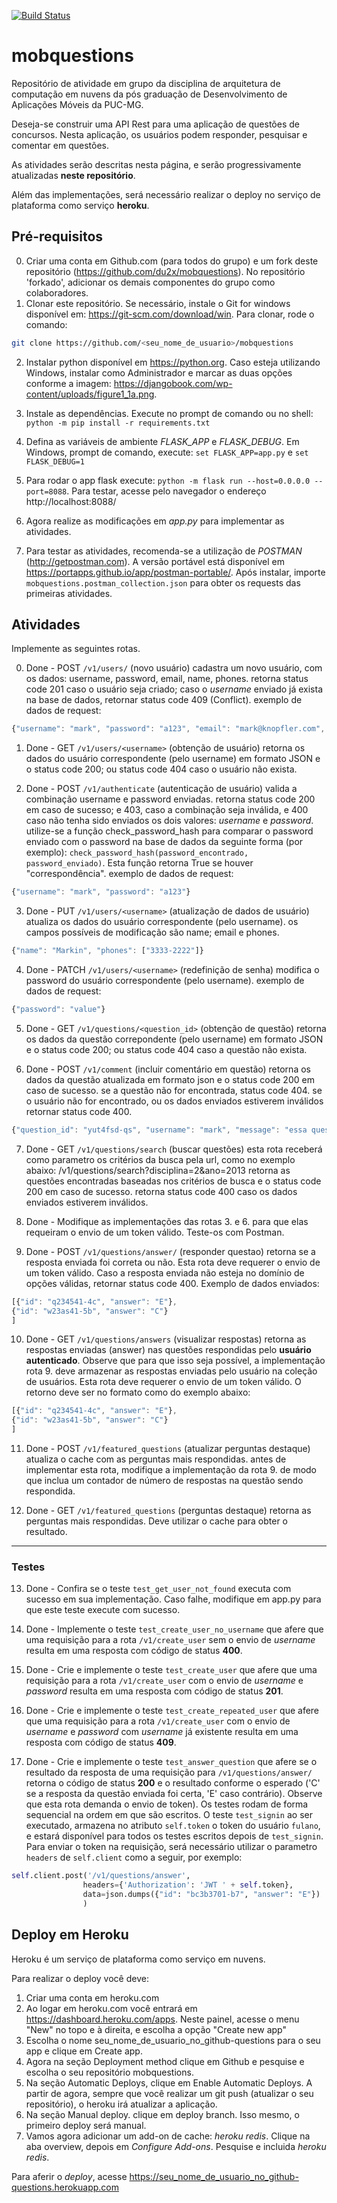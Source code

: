 [![Build Status](https://travis-ci.org/hugoiuri/mobquestions.svg?branch=master)](https://travis-ci.org/hugoiuri/mobquestions) 


# mobquestions

Repositório de atividade em grupo da disciplina de arquitetura de computação em nuvens da pós graduação de Desenvolvimento de Aplicações Móveis da PUC-MG.

Deseja-se construir uma API Rest para uma aplicação de questões de concursos. Nesta aplicação, 
os usuários podem responder, pesquisar e comentar em questões.

As atividades serão descritas nesta página, e serão progressivamente atualizadas **neste repositório**.

Além das implementações, será necessário realizar o deploy no serviço de plataforma como serviço **heroku**.

## Pré-requisitos

0. Criar uma conta em Github.com (para todos do grupo) e um fork deste repositório  (https://github.com/du2x/mobquestions). No repositório 'forkado', adicionar os demais componentes do grupo como colaboradores.
1. Clonar este repositório. Se necessário, instale o Git for windows disponível em: https://git-scm.com/download/win. Para clonar, rode o comando: 
```sh
git clone https://github.com/<seu_nome_de_usuario>/mobquestions
```
2. Instalar python disponível em https://python.org. Caso esteja utilizando Windows, instalar como Administrador e marcar as duas opções conforme a imagem: https://djangobook.com/wp-content/uploads/figure1_1a.png. 

3. Instale as dependências. Execute no prompt de comando ou no shell: `python -m pip install -r requirements.txt`

4. Defina as variáveis de ambiente *FLASK_APP* e *FLASK_DEBUG*. Em Windows, prompt de comando, execute:
`set FLASK_APP=app.py` e `set FLASK_DEBUG=1` 


5. Para rodar o app flask execute: `python -m flask run --host=0.0.0.0 --port=8088`. Para testar, acesse pelo navegador o endereço http://localhost:8088/

6. Agora realize as modificações em *app.py* para implementar as atividades.

7. Para testar as atividades, recomenda-se a utilização de *POSTMAN* (http://getpostman.com). A versão portável está disponível em https://portapps.github.io/app/postman-portable/. Após instalar, importe `mobquestions.postman_collection.json` para obter os requests das primeiras atividades.





## Atividades

Implemente as seguintes rotas.

0. Done - POST `/v1/users/` (novo usuário)
cadastra um novo usuário, com os dados: username, password, email, name, phones.
retorna status code 201 caso o usuário seja criado; caso o 
*username* enviado já exista na base de dados, retornar status code 409 (Conflict).
exemplo de dados de request: 
```javascript
{"username": "mark", "password": "a123", "email": "mark@knopfler.com", "name": "Mark", "phones": ["3333-2222", "2222-3333"]}
```

1. Done - GET `/v1/users/<username>`  (obtenção de usuário)
retorna os dados do usuário correspondente (pelo username) em formato JSON e o status code 200; ou status code 404 caso o usuário não exista.

2. Done - POST `/v1/authenticate` (autenticação de usuário)
valida a combinação username e password enviadas.
retorna status code 200 em caso de sucesso; e 403, caso a combinação seja inválida, e 400 caso não tenha sido enviados os dois valores: *username* e *password*.
utilize-se a função check_password_hash para comparar o password enviado com o password na base de dados da seguinte forma (por exemplo): `check_password_hash(password_encontrado, password_enviado)`. Esta função retorna True se houver "correspondência".
exemplo de dados de request: 
```javascript
{"username": "mark", "password": "a123"}
```

3. Done - PUT `/v1/users/<username>` (atualização de dados de usuário)
atualiza os dados do usuário correspondente (pelo username). os campos possíveis de modificação são name; email e phones.
```javascript
{"name": "Markin", "phones": ["3333-2222"]}
```

4. Done - PATCH `/v1/users/<username>` (redefinição de senha)
modifica o password do usuário correspondente (pelo username). 
exemplo de dados de request: 
```javascript
{"password": "value"}
```

5. Done - GET `/v1/questions/<question_id>` (obtenção de questão)
retorna os dados da questão correpondente (pelo username) em formato JSON e o status code 200; ou status code 404 caso a questão não exista.


6. Done - POST `/v1/comment` (incluir comentário em questão)
retorna os dados da questão atualizada em formato json e o status code 200 em caso de sucesso.
se a questão não for encontrada, status code 404. se o usuário não for encontrado, ou os dados enviados estiverem inválidos retornar status code 400.
```javascript
{"question_id": "yut4fsd-qs", "username": "mark", "message": "essa questao e facil"}
```

7. Done - GET `/v1/questions/search` (buscar questões)
esta rota receberá como parametro os critérios da busca pela url, como no exemplo abaixo:
/v1/questions/search?disciplina=2&ano=2013
retorna as questões encontradas baseadas nos critérios de busca e o status code 200 em caso de sucesso. retorna status code 400 caso os dados enviados estiverem inválidos.

8. Done - Modifique as implementações das rotas 3. e 6. para que elas requeiram o envio de um token válido. Teste-os com Postman.

9. Done - POST `/v1/questions/answer/`  (responder questao)
retorna se a resposta enviada foi correta ou não. Esta rota deve requerer o envio de um token válido.
Caso a resposta enviada não esteja no domínio de opções válidas, retornar status code 400.
Exemplo de dados enviados:
```javascript
[{"id": "q234541-4c", "answer": "E"},
{"id": "w23as41-5b", "answer": "C"}
]
```


10. Done - GET `/v1/questions/answers` (visualizar respostas)
retorna as respostas enviadas (answer) nas questões respondidas pelo **usuário autenticado**. Observe que para que isso seja possível, a implementação rota 9. deve armazenar as respostas enviadas pelo usuário na coleção de usuários.
Esta rota deve requerer o envio de um token válido. 
O retorno deve ser no formato como do exemplo abaixo:
```javascript
[{"id": "q234541-4c", "answer": "E"},
{"id": "w23as41-5b", "answer": "C"}
]
```

11. Done - POST `/v1/featured_questions` (atualizar perguntas destaque)
atualiza o cache com as perguntas mais respondidas. antes de implementar esta rota, modifique a implementação da rota 9. de modo que inclua um contador de número de respostas na questão sendo respondida. 

12. Done - GET `/v1/featured_questions` (perguntas destaque)
retorna as perguntas mais respondidas. Deve utilizar o cache para obter o resultado.

-----
### Testes

13. Done - Confira se o teste `test_get_user_not_found` executa com sucesso em sua implementação. Caso falhe, modifique em app.py para que este teste execute com sucesso.

14. Done - Implemente o teste  `test_create_user_no_username` que afere que uma requisição para a rota `/v1/create_user` sem o envio de *username* resulta em uma resposta com código de status **400**.

15. Done - Crie e implemente o teste  `test_create_user` que afere que uma requisição para a rota `/v1/create_user` com o envio de *username* e *password* resulta em uma resposta com código de status **201**.

16. Done - Crie e implemente o teste  `test_create_repeated_user` que afere que uma requisição para a rota `/v1/create_user` com o envio de *username* e *password* com *username* já existente resulta em uma resposta com código de status **409**.

17. Done - Crie e implemente o teste `test_answer_question` que afere se o resultado da resposta de uma requisição para `/v1/questions/answer/` retorna o código de status **200** e o resultado conforme o esperado ('C' se a resposta da questão enviada foi certa, 'E' caso contrário). Observe que esta rota demanda o envio de token). Os testes rodam de forma sequencial na ordem em que são escritos. O teste `test_signin` ao ser executado, armazena no atributo `self.token` o token do usuário `fulano`, e estará disponível para todos os testes escritos depois de `test_signin`. Para enviar o token na requisição, será necessário utilizar o parametro `headers` de `self.client` como a seguir, por exemplo: 
```python
self.client.post('/v1/questions/answer',
                headers={'Authorization': 'JWT ' + self.token},
                data=json.dumps({"id": "bc3b3701-b7", "answer": "E"})
                )
```

## Deploy em Heroku

Heroku é um serviço de plataforma como serviço em nuvens.

Para realizar o deploy você deve:

1. Criar uma conta em heroku.com
2. Ao logar em heroku.com você entrará em https://dashboard.heroku.com/apps. Neste painel, acesse o menu "New" no topo e à direita, e escolha a opção "Create new app"
3. Escolha o nome seu_nome_de_usuario_no_github-questions para o seu app e clique em Create app.
4. Agora na seção Deployment method clique em Github e pesquise e escolha o seu repositório mobquestions.
5. Na seção Automatic Deploys, clique em Enable Automatic Deploys. A partir de agora, sempre que você realizar um git push (atualizar o seu repositório), o heroku irá atualizar a aplicação.
6. Na seção Manual deploy. clique em deploy branch. Isso mesmo, o primeiro deploy será manual.
7. Vamos agora adicionar um add-on de cache: *heroku redis*. Clique na aba overview, depois em *Configure Add-ons*. Pesquise e incluida *heroku redis*.
  
Para aferir o *deploy*, acesse https://seu_nome_de_usuario_no_github-questions.herokuapp.com

